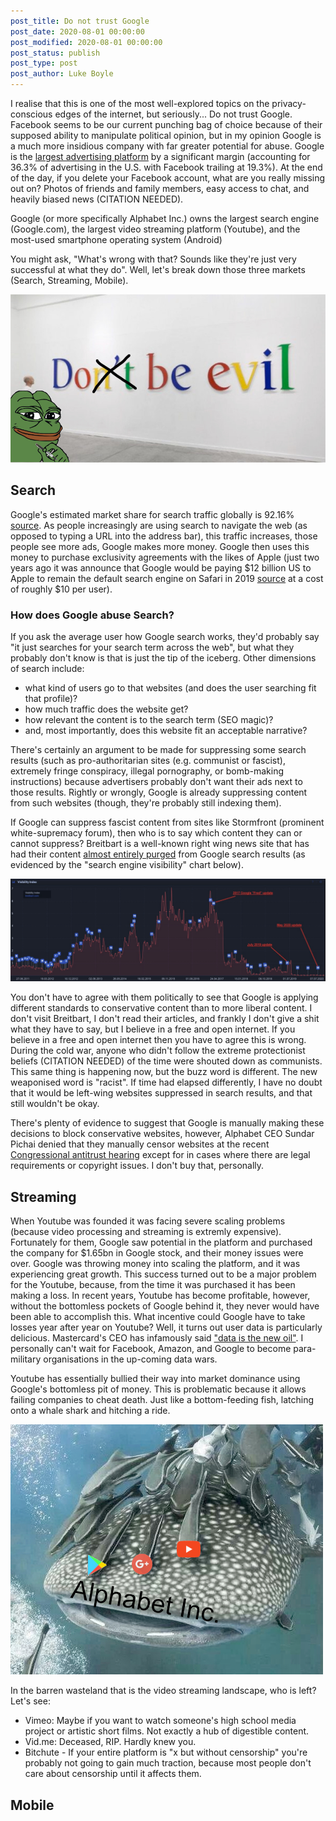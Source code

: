 ```yaml
---
post_title: Do not trust Google
post_date: 2020-08-01 00:00:00
post_modified: 2020-08-01 00:00:00
post_status: publish
post_type: post
post_author: Luke Boyle
---
```


I realise that this is one of the most well-explored topics on the
privacy-conscious edges of the internet, but seriously... Do not trust Google.
Facebook seems to be our current punching bag of choice because of their supposed
ability to manipulate political opinion, but in my opinion Google is a much more insidious company
with far greater potential for abuse. Google is the [largest advertising platform](https://www.investopedia.com/news/facebook-google-digital-ad-market-share-drops-amazon-climbs/)
by a significant margin (accounting for 36.3% of advertising in the U.S. with Facebook trailing at 19.3%). At the
end of the day, if you delete your Facebook account, what are you really missing out on? Photos of friends and family
members, easy access to chat, and heavily biased news (CITATION NEEDED).

Google (or more specifically Alphabet Inc.) owns the largest search engine (Google.com), the largest video streaming platform (Youtube),
and the most-used smartphone operating system (Android)

You might ask, "What's wrong with that? Sounds like they're just very successful at what they do". Well, let's break
down those three markets (Search, Streaming, Mobile).

![The classic Google slogan "Don't be evil", except the end of the "don't" is crossed out so it says "Do be evil"](/blog-posts/images/do-not-trust-google/do-be-evil.jpg)

## Search

Google's estimated market share for search traffic globally is 92.16% [source](https://gs.statcounter.com/search-engine-market-share).
As people increasingly are using search to navigate the web (as opposed to typing a URL into the address bar), this
traffic increases, those people see more ads, Google makes more money. Google then uses this money to purchase exclusivity
agreements with the likes of Apple (just two years ago it was announce that Google would be paying \$12 billion US to Apple to remain
the default search engine on Safari in 2019 [source](https://fortune.com/2018/09/29/google-apple-safari-search-engine/) at a cost of roughly
\$10 per user).

### How does Google abuse Search?

If you ask the average user how Google search works, they'd probably say "it just searches for your search term across the web", but what
they probably don't know is that is just the tip of the iceberg. Other dimensions of search include:

-   what kind of users go to that websites (and does the user searching fit that profile)?
-   how much traffic does the website get?
-   how relevant the content is to the search term (SEO magic)?
-   and, most importantly, does this website fit an acceptable narrative?

There's certainly an argument to be made for suppressing some search results (such as pro-authoritarian sites
(e.g. communist or fascist), extremely fringe conspiracy, illegal pornography, or bomb-making instructions) because
advertisers probably don't want their ads next to those results. Rightly or wrongly, Google is already suppressing
content from such websites (though, they're probably still indexing them).

If Google can suppress fascist content from sites like Stormfront (prominent white-supremacy forum), then who is to
say which content they can or cannot suppress? Breitbart is a well-known right wing news site that has had their
content [almost entirely purged](https://www.breitbart.com/tech/2020/07/28/election-interference-google-purges-breitbart-from-search-results/)
from Google search results (as evidenced by the "search engine visibility" chart below).

![Search engine visibility index for Breitbart.com shows significant increase in visibility leading up to the 2016 presidential election with a sharp drop in mid 2017](/blog-posts/images/do-not-trust-google/breitbart-visibility-index.jpg)

You don't have to agree with them politically to see that Google is applying different standards to conservative content
than to more liberal content. I don't visit Breitbart, I don't read their articles, and frankly I don't give a shit
what they have to say, but I believe in a free and open internet. If you believe in a free and open internet then you have to agree this is wrong. During the cold
war, anyone who didn't follow the extreme protectionist beliefs (CITATION NEEDED) of the time were shouted down as
communists. This same thing is happening now, but the buzz word is different. The new weaponised word is "racist". If
time had elapsed differently, I have no doubt that it would be left-wing websites suppressed in search results, and that still wouldn't be okay.

There's plenty of evidence to suggest that Google is manually making these decisions to block conservative websites,
however, Alphabet CEO Sundar Pichai denied that they manually censor websites at the recent [Congressional antitrust hearing](https://www.theguardian.com/technology/2020/jul/29/tech-hearings-facebook-mark-zuckerberg-amazon-jeff-bezos-apple-tim-cook-google-sundar-pichai-congress)
except for in cases where there are legal requirements or copyright issues. I don't buy that, personally.

## Streaming

When Youtube was founded it was facing severe scaling problems (because video processing and streaming is extremly expensive).
Fortunately for them, Google saw potential in the platform and purchased the company for \$1.65bn in Google stock, and their money
issues were over. Google was throwing money into scaling the platform, and it was experiencing great growth. This success turned
out to be a major problem for the Youtube, because, from the time it was purchased it has been making a loss. In recent years,
Youtube has become profitable, however, without the bottomless pockets of Google behind it, they never would have been
able to accomplish this. What incentive could Google have to take losses year after year on Youtube? Well, it turns
out user data is particularly delicious. Mastercard's CEO has infamously said ["data is the new oil"](https://www.cnbc.com/2017/10/24/mastercard-boss-just-said-data-is-the-new-oil.html).
I personally can't wait for Facebook, Amazon, and Google to become para-military organisations in the up-coming data wars.

Youtube has essentially bullied their way into market dominance using Google's bottomless pit of money. This is problematic
because it allows failing companies to cheat death. Just like a bottom-feeding fish, latching onto a whale shark and hitching a ride.

![A whale shark with small fish adhered to the top of it. Youtube, Google Play, and Google Plus logos are superimposed on the small fish heads](/blog-posts/images/do-not-trust-google/google-shark.jpg)

In the barren wasteland that is the video streaming landscape, who is left? Let's see:

-   Vimeo: Maybe if you want to watch someone's high school media project or artistic short films.
    Not exactly a hub of digestible content.
-   Vid.me: Deceased, RIP. Hardly knew you.
-   Bitchute - If your entire platform is "x but without censorship" you're probably not going to gain much
    traction, because most people don't care about censorship until it affects them.

## Mobile
